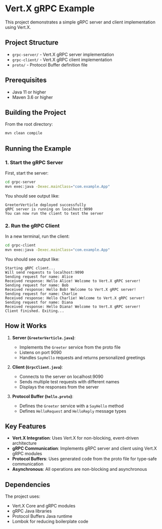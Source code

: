 # Vert.X gRPC Example

This project demonstrates a simple gRPC server and client implementation using Vert.X.

## Project Structure

- `grpc-server/` - Vert.X gRPC server implementation
- `grpc-client/` - Vert.X gRPC client implementation
- `proto/` - Protocol Buffer definition file

## Prerequisites

- Java 11 or higher
- Maven 3.6 or higher

## Building the Project

From the root directory:

```bash
mvn clean compile
```

## Running the Example

### 1. Start the gRPC Server

First, start the server:

```bash
cd grpc-server
mvn exec:java -Dexec.mainClass="com.example.App"
```

You should see output like:
```
GreeterVerticle deployed successfully
gRPC server is running on localhost:9090
You can now run the client to test the server
```

### 2. Run the gRPC Client

In a new terminal, run the client:

```bash
cd grpc-client
mvn exec:java -Dexec.mainClass="com.example.App"
```

You should see output like:
```
Starting gRPC client...
Will send requests to localhost:9090
Sending request for name: Alice
Received response: Hello Alice! Welcome to Vert.X gRPC server!
Sending request for name: Bob
Received response: Hello Bob! Welcome to Vert.X gRPC server!
Sending request for name: Charlie
Received response: Hello Charlie! Welcome to Vert.X gRPC server!
Sending request for name: Diana
Received response: Hello Diana! Welcome to Vert.X gRPC server!
Client finished. Exiting...
```

## How it Works

1. **Server (`GreeterVerticle.java`)**: 
   - Implements the `Greeter` service from the proto file
   - Listens on port 9090
   - Handles `SayHello` requests and returns personalized greetings

2. **Client (`GrpcClient.java`)**:
   - Connects to the server on localhost:9090
   - Sends multiple test requests with different names
   - Displays the responses from the server

3. **Protocol Buffer (`hello.proto`)**:
   - Defines the `Greeter` service with a `SayHello` method
   - Defines `HelloRequest` and `HelloReply` message types

## Key Features

- **Vert.X Integration**: Uses Vert.X for non-blocking, event-driven architecture
- **gRPC Communication**: Implements gRPC server and client using Vert.X gRPC modules
- **Protocol Buffers**: Uses generated code from the proto file for type-safe communication
- **Asynchronous**: All operations are non-blocking and asynchronous

## Dependencies

The project uses:
- Vert.X Core and gRPC modules
- gRPC Java libraries
- Protocol Buffers Java runtime
- Lombok for reducing boilerplate code 
